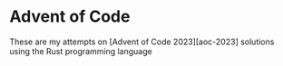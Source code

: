 # Advent of Code
These are my attempts on [Advent of Code 2023][aoc-2023] solutions using the Rust programming language